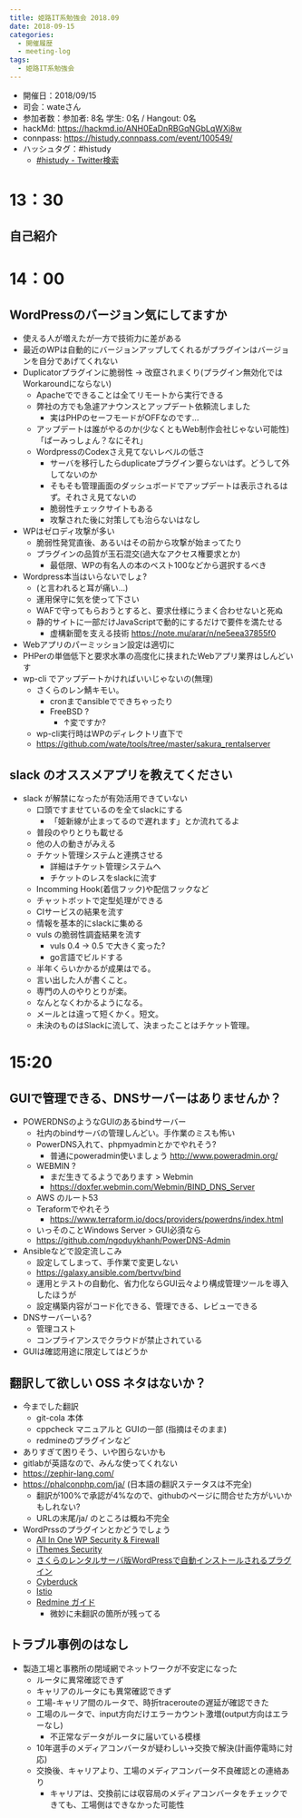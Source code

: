 ```yaml
---
title: 姫路IT系勉強会 2018.09
date: 2018-09-15
categories:
  - 開催履歴
  - meeting-log
tags:
  - 姫路IT系勉強会
---
```


* 開催日：2018/09/15
* 司会：wateさん
* 参加者数：参加者:  8名 学生:  0名 / Hangout:  0名
* hackMd: https://hackmd.io/ANH0EaDnRBGqNGbLqWXj8w
* connpass: https://histudy.connpass.com/event/100549/
* ハッシュタグ：#histudy
  * [#histudy - Twitter検索](https://twitter.com/search?q=%23histudy&src=typd)

# 13：30

## 自己紹介

# 14：00

## WordPressのバージョン気にしてますか

* 使える人が増えたが一方で技術力に差がある
* 最近のWPは自動的にバージョンアップしてくれるがプラグインはバージョンを自分であげてくれない
* Duplicatorプラグインに脆弱性 -> 改竄されまくり(プラグイン無効化ではWorkaroundにならない)
  * Apacheでできることは全てリモートから実行できる
  * 弊社の方でも急遽アナウンスとアップデート依頼流しました
    * 実はPHPのセーフモードがOFFなのです...
  * アップデートは誰がやるのか(少なくともWeb制作会社じゃない可能性)「ぱーみっしょん？なにそれ」
  * WordpressのCodexさえ見てないレベルの低さ
    * サーバを移行したらduplicateプラグイン要らないはず。どうして外してないのか
    * そもそも管理画面のダッシュボードでアップデートは表示されるはず。それさえ見てないの
    * 脆弱性チェックサイトもある
    * 攻撃された後に対策しても治らないはなし
* WPはゼロディ攻撃が多い
  * 脆弱性発覚直後、あるいはその前から攻撃が始まってたり
  * プラグインの品質が玉石混交(過大なアクセス権要求とか)
    * 最低限、WPの有名人の本のベスト100などから選択するべき
* Wordpress本当はいらないでしょ?
  * (と言われると耳が痛い...)
  * 運用保守に気を使って下さい
  * WAFで守ってもらおうとすると、要求仕様にうまく合わせないと死ぬ
  * 静的サイトに一部だけJavaScriptで動的にするだけで要件を満たせる
    * 虚構新聞を支える技術 https://note.mu/arar/n/ne5eea37855f0
* Webアプリのパーミッション設定は適切に
* PHPerの単価低下と要求水準の高度化に挟まれたWebアプリ業界はしんどいす
* wp-cli でアップデートかければいいじゃないの(無理) 
  * さくらのレン鯖キモい。
    * cronまでansibleでできちゃったり
    * FreeBSD ?
      * ↑変ですか?
  * wp-cli実行時はWPのディレクトリ直下で
  * https://github.com/wate/tools/tree/master/sakura_rentalserver

## slack のオススメアプリを教えてください

* slack が解禁になったが有効活用できていない
  * 口頭ですませているのを全てslackにする
    * 「姫新線が止まってるので遅れます」とか流れてるよ
  * 普段のやりとりも載せる
  * 他の人の動きがみえる
  * チケット管理システムと連携させる
    * 詳細はチケット管理システムへ
    * チケットのレスをslackに流す
  * Incomming Hook(着信フック)や配信フックなど
  * チャットボットで定型処理ができる
  * CIサービスの結果を流す
  * 情報を基本的にslackに集める
  * vuls の脆弱性調査結果を流す
    * vuls 0.4 -> 0.5 で大きく変った?
    * go言語でビルドする
  * 半年くらいかかるが成果はでる。
  * 言い出した人が書くこと。
  * 専門の人のやりとりが楽。
  * なんとなくわかるようになる。
  * メールとは違って短くかく。短文。
  * 未決のものはSlackに流して、決まったことはチケット管理。

# 15:20

## GUIで管理できる、DNSサーバーはありませんか？

* POWERDNSのようなGUIのあるbindサーバー
  * 社内のbindサーバの管理しんどい。手作業のミスも怖い
  * PowerDNS入れて、phpmyadminとかでやれそう?
    * 普通にpoweradmin使いましょう http://www.poweradmin.org/
  * WEBMIN ?
    * まだ生きてるようであります > Webmin
    * https://doxfer.webmin.com/Webmin/BIND_DNS_Server
  * AWS のルート53
  * Teraformでやれそう
    * https://www.terraform.io/docs/providers/powerdns/index.html
  * いっそのことWindows Server > GUI必須なら
  * https://github.com/ngoduykhanh/PowerDNS-Admin
* Ansibleなどで設定流しこみ
  * 設定してしまって、手作業で変更しない
  * https://galaxy.ansible.com/bertvv/bind 
  * 運用とテストの自動化、省力化ならGUI云々より構成管理ツールを導入したほうが
  * 設定構築内容がコード化できる、管理できる、レビューできる
* DNSサーバーいる?
  * 管理コスト
  * コンプライアンスでクラウドが禁止されている
* GUIは確認用途に限定してはどうか

## 翻訳して欲しい OSS ネタはないか？

* 今までした翻訳
  * git-cola 本体
  * cppcheck マニュアルと GUIの一部 (指摘はそのまま)
  * redmineのプラグインなど
* ありすぎて困りそう、いや困らないかも
* gitlabが英語なので、みんな使ってくれない
* https://zephir-lang.com/
* https://phalconphp.com/ja/ (日本語の翻訳ステータスは不完全)
  * 翻訳が100%で承認が4%なので、githubのページに問合せた方がいいかもしれない?
  * URLの末尾/ja/ のところは概ね不完全
* WordPrssのプラグインとかどうでしょう
  * [All In One WP Security & Firewall](https://ja.wordpress.org/plugins/all-in-one-wp-security-and-firewall/)
  * [iThemes Security](https://ja.wordpress.org/plugins/better-wp-security/)
  * [さくらのレンタルサーバ版WordPressで自動インストールされるプラグイン](https://help.sakura.ad.jp/hc/ja/articles/206056602--%E3%82%AF%E3%82%A4%E3%83%83%E3%82%AF%E3%82%A4%E3%83%B3%E3%82%B9%E3%83%88%E3%83%BC%E3%83%AB-%E3%81%95%E3%81%8F%E3%82%89%E3%81%AE%E3%83%AC%E3%83%B3%E3%82%BF%E3%83%AB%E3%82%B5%E3%83%BC%E3%83%90%E7%89%88WordPress%E3%81%AE%E7%89%B9%E9%95%B7)
  * [Cyberduck](https://www.transifex.com/cyberduck/cyberduck/)
  * [Istio](https://istio.io/)
  * [Redmine ガイド](https://github.com/farend/redmine-guide-ja)
    * 微妙に未翻訳の箇所が残ってる

## トラブル事例のはなし

* 製造工場と事務所の閉域網でネットワークが不安定になった
  * ルータに異常確認できず
  * キャリアのルータにも異常確認できず
  * 工場-キャリア間のルータで、時折tracerouteの遅延が確認できた
  * 工場のルータで、input方向だけエラーカウント激増(output方向はエラーなし)
    * 不正常なデータがルータに届いている模様
  * 10年選手のメディアコンバータが疑わしい->交換で解決(計画停電時に対応)
  * 交換後、キャリアより、工場のメディアコンバータ不良確認との連絡あり
    * キャリアは、交換前には収容局のメディアコンバータをチェックできても、工場側はできなかった可能性
